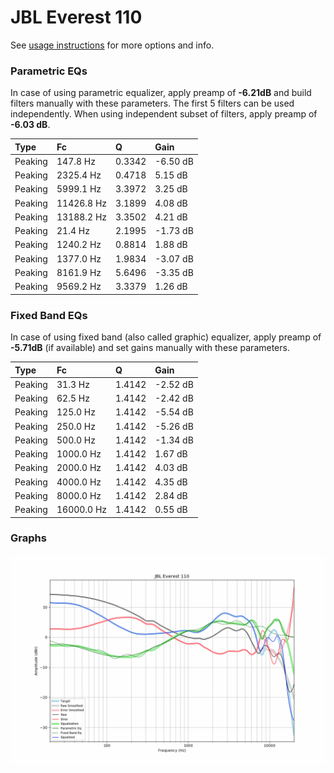# JBL Everest 110
See [usage instructions](https://github.com/jaakkopasanen/AutoEq#usage) for more options and info.

### Parametric EQs
In case of using parametric equalizer, apply preamp of **-6.21dB** and build filters manually
with these parameters. The first 5 filters can be used independently.
When using independent subset of filters, apply preamp of **-6.03 dB**.

| Type    | Fc         |      Q | Gain     |
|:--------|:-----------|:-------|:---------|
| Peaking | 147.8 Hz   | 0.3342 | -6.50 dB |
| Peaking | 2325.4 Hz  | 0.4718 | 5.15 dB  |
| Peaking | 5999.1 Hz  | 3.3972 | 3.25 dB  |
| Peaking | 11426.8 Hz | 3.1899 | 4.08 dB  |
| Peaking | 13188.2 Hz | 3.3502 | 4.21 dB  |
| Peaking | 21.4 Hz    | 2.1995 | -1.73 dB |
| Peaking | 1240.2 Hz  | 0.8814 | 1.88 dB  |
| Peaking | 1377.0 Hz  | 1.9834 | -3.07 dB |
| Peaking | 8161.9 Hz  | 5.6496 | -3.35 dB |
| Peaking | 9569.2 Hz  | 3.3379 | 1.26 dB  |

### Fixed Band EQs
In case of using fixed band (also called graphic) equalizer, apply preamp of **-5.71dB**
(if available) and set gains manually with these parameters.

| Type    | Fc         |      Q | Gain     |
|:--------|:-----------|:-------|:---------|
| Peaking | 31.3 Hz    | 1.4142 | -2.52 dB |
| Peaking | 62.5 Hz    | 1.4142 | -2.42 dB |
| Peaking | 125.0 Hz   | 1.4142 | -5.54 dB |
| Peaking | 250.0 Hz   | 1.4142 | -5.26 dB |
| Peaking | 500.0 Hz   | 1.4142 | -1.34 dB |
| Peaking | 1000.0 Hz  | 1.4142 | 1.67 dB  |
| Peaking | 2000.0 Hz  | 1.4142 | 4.03 dB  |
| Peaking | 4000.0 Hz  | 1.4142 | 4.35 dB  |
| Peaking | 8000.0 Hz  | 1.4142 | 2.84 dB  |
| Peaking | 16000.0 Hz | 1.4142 | 0.55 dB  |

### Graphs
![](./JBL%20Everest%20110.png)
